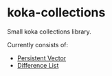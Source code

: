 # koka-collections
Small koka collections library.

Currently consists of:
- [Persistent Vector](/pvec.kk)
- [Difference List](/dlist.kk)
